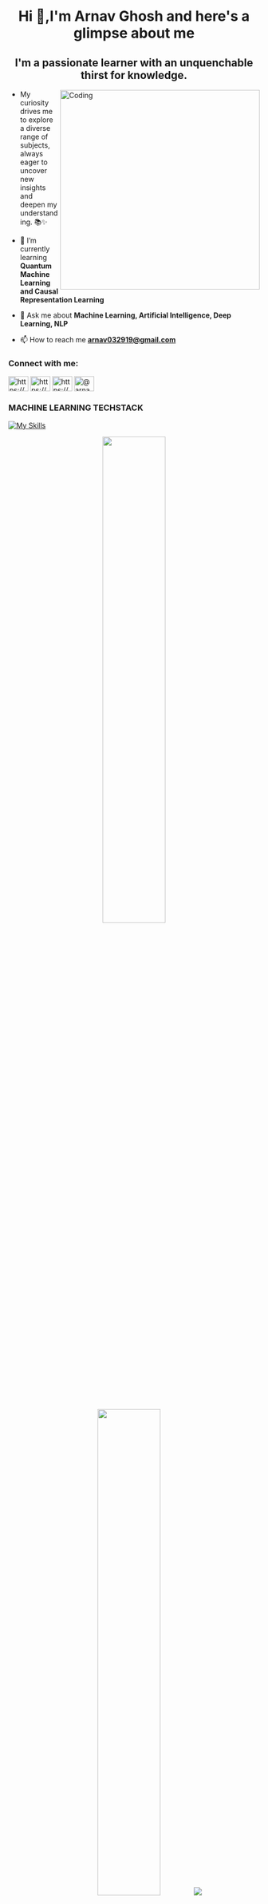<h1 align="center">Hi 👋,I'm Arnav Ghosh and here's a glimpse about me</h1>
<h2 align="center">I'm a passionate learner with an unquenchable thirst for knowledge.</h2>                   


<img align="right" alt="Coding" width="400" src="pics/Bg.gif">


- My curiosity drives me to explore a diverse range of subjects, always eager to uncover new insights and deepen my understanding. 📚✨

- 🌱 I’m currently learning **Quantum Machine Learning and Causal Representation Learning** 

- 💬 Ask me about **Machine Learning, Artificial Intelligence, Deep Learning, NLP** 

- 📫 How to reach me **arnav032919@gmail.com**

<h3 align="left">Connect with me:</h3>
<p align="left">
<a href="https://linkedin.com/in/https://www.linkedin.com/in/arnav-ghosh-a3b354247/" target="blank"><img align="center" src="https://raw.githubusercontent.com/rahuldkjain/github-profile-readme-generator/master/src/images/icons/Social/linked-in-alt.svg" alt="https://www.linkedin.com/in/arnav-ghosh-a3b354247/" height="30" width="40" /></a>
<a href="https://kaggle.com/https://www.kaggle.com/arnavghosh2604" target="blank"><img align="center" src="https://raw.githubusercontent.com/rahuldkjain/github-profile-readme-generator/master/src/images/icons/Social/kaggle.svg" alt="https://www.kaggle.com/arnavghosh2604" height="30" width="40" /></a>
<a href="https://instagram.com/https://www.instagram.com/arnavghosh2611/" target="blank"><img align="center" src="https://raw.githubusercontent.com/rahuldkjain/github-profile-readme-generator/master/src/images/icons/Social/instagram.svg" alt="https://www.instagram.com/arnavghosh2611/" height="30" width="40" /></a>
<a href="https://medium.com/@arnav032919" target="blank"><img align="center" src="https://raw.githubusercontent.com/rahuldkjain/github-profile-readme-generator/master/src/images/icons/Social/medium.svg" alt="@arnav032919" height="30" width="40" /></a>
</p>



<h3><p align="left">MACHINE LEARNING TECHSTACK</p></h3>

[![My Skills](https://skillicons.dev/icons?i=tensorflow,py,sklearn,anaconda,ai,opencv,pytorch,stackoverflow,seaborn)](https://skillicons.dev)

</p>


<p align="center">
  <img height="50%" width="auto" src ="https://github-readme-stats.vercel.app/api?username=ArnavGhosh999&show_icons=true&count_private=true&theme=darcula&hide_border=true&hide=issues,contribs&bg_color=00000000">
  <img height="50%" width="auto" src ="https://github-readme-stats.vercel.app/api/top-langs/?username=ArnavGhosh999&layout=compact&hide_border=true&theme=darcula&bg_color=00000000&langs_count=6&hide=jupyter%20notebook,tex,css,php&exclude_repo=Pacman-AI">
  <img src ="https://github-readme-streak-stats.herokuapp.com?user=ArnavGhosh999&theme=darcula&hide_border=true&background=FFFFFF00">
  <br>
  <br>
</p>


